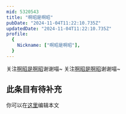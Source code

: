 ```yaml
---
mid: 5320543
title: "啊昭是啊昭"
pubDate: "2024-11-04T11:22:10.735Z"
updatedDate: "2024-11-04T11:22:10.735Z"
profile:
  {
    Nickname: ["啊昭是啊昭"],
  }
---
```


关注[啊昭是啊昭](https://space.bilibili.com/5320543)谢谢喵~ 关注[啊昭是啊昭](https://space.bilibili.com/5320543)谢谢喵~

## 此条目有待补充
你可以在[这里](https://github.com/Yuhanawa/VTuber.ICU/edit/master/src/content/v/啊昭是啊昭/index.md)编辑本文
